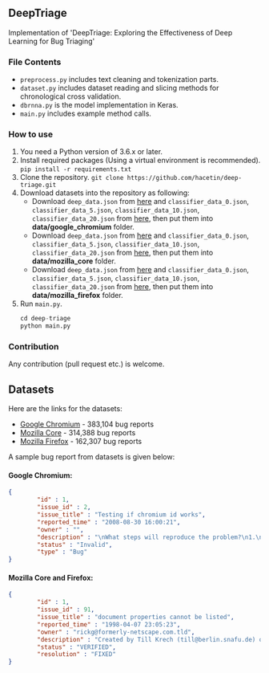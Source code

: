 ## DeepTriage
Implementation of 'DeepTriage: Exploring the Effectiveness of Deep Learning for Bug Triaging'

### File Contents
- `preprocess.py` includes text cleaning and tokenization parts.  
- `dataset.py` includes dataset  reading and slicing methods for chronological cross validation.
- `dbrnna.py` is the model implementation in Keras.
- `main.py` includes example method calls.

###  How to use
 1. You need a Python version of 3.6.x or later.
 2. Install required packages (Using a virtual environment is recommended).
	`pip install -r requirements.txt`
 3. Clone the repository.
	`git clone https://github.com/hacetin/deep-triage.git`
 4. Download datasets into the repository as following:
	 - Download `deep_data.json` from [here](https://drive.google.com/file/d/0Bz07ySZGa87tZlIzRjVXRTA1YjA/view?usp=sharing&resourcekey=0-nGbGv3dUSNwR2SphE_X6Ig) and `classifier_data_0.json`, `classifier_data_5.json`, `classifier_data_10.json`, `classifier_data_20.json` from [here](https://drive.google.com/file/d/0Bz07ySZGa87tc2t0aTFyTGhBOTA/view?usp=sharing&resourcekey=0-gz3rhBj22o03rk3_Xnpm5A), then put them into **data/google_chromium** folder.
	 - Download `deep_data.json` from [here](https://drive.google.com/file/d/0Bz07ySZGa87tZkZRblM2cGRXc3c/view?usp=sharing&resourcekey=0-5_rsgTX54eUcnojnN_0MNg) and `classifier_data_0.json`, `classifier_data_5.json`, `classifier_data_10.json`, `classifier_data_20.json` from [here](https://drive.google.com/file/d/0Bz07ySZGa87tc1pkREhFQVNYczA/view?usp=sharing&resourcekey=0-q6zYsLPkZPSmF1DL2hJ5lQ), then put them into **data/mozilla_core** folder.
	 - Download `deep_data.json` from [here](https://drive.google.com/file/d/0Bz07ySZGa87tVngxY0o5cnQ3MTg/view?usp=sharing&resourcekey=0-f5cbZhUOx2LSKlcknjXdnw) and `classifier_data_0.json`, `classifier_data_5.json`, `classifier_data_10.json`, `classifier_data_20.json` from [here](https://drive.google.com/file/d/0Bz07ySZGa87tOTB0eXBrVHRfWDQ/view?usp=sharing&resourcekey=0-HJGIOGz2BgWe9H3DdY1G3A), then put them into **data/mozilla_firefox** folder.
 4. Run `main.py`.
	```python
	cd deep-triage
	python main.py
	```

###  Contribution
Any contribution (pull request etc.) is welcome.



## Datasets
Here are the links for the datasets:

- [Google Chromium](https://drive.google.com/file/d/0Bz07ySZGa87tdENrZjAxelBPdFE/view?usp=sharing&resourcekey=0-wtiL-j5GT5XYS2LTjjSjFw) - 383,104 bug reports
- [Mozilla Core](https://drive.google.com/file/d/0Bz07ySZGa87tSkVDcWoybWtuNHc/view?usp=sharing&resourcekey=0-SvdReUneUjZgZjgDxY7EeA) - 314,388 bug reports
- [Mozilla Firefox](https://drive.google.com/file/d/0Bz07ySZGa87tXzB3cDlHWm9OQWc/view?usp=sharing&resourcekey=0-kzn3rDnULxdsdC68QcY0LQ) - 162,307 bug reports


A sample bug report from datasets is given below:


#### Google Chromium:
```json
{
		"id" : 1,
		"issue_id" : 2,
		"issue_title" : "Testing if chromium id works",
		"reported_time" : "2008-08-30 16:00:21",
		"owner" : "",
		"description" : "\nWhat steps will reproduce the problem?\n1.\n2.\n3.\n\r\nWhat is the expected output? What do you see instead?\n\r\n\r\nPlease use labels and text to provide additional information.\n \n ",
		"status" : "Invalid",
		"type" : "Bug"
}
```

#### Mozilla Core and Firefox:
```json
{
		"id" : 1,
		"issue_id" : 91,
		"issue_title" : "document properties cannot be listed",
		"reported_time" : "1998-04-07 23:05:23",
		"owner" : "rickg@formerly-netscape.com.tld",
		"description" : "Created by Till Krech (till@berlin.snafu.de) on Tuesday, April 7, 1998 9:05:23 AM PDT\nAdditional Details :\nthe JavaScript \"for in\" statement does not work on the\ndocument object. At least not in the Linux version.",
		"status" : "VERIFIED",
		"resolution" : "FIXED"
}
```

